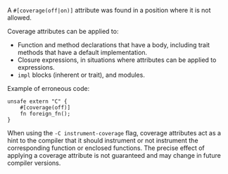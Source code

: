 A `#[coverage(off|on)]` attribute was found in a position where it is not
allowed.

Coverage attributes can be applied to:
- Function and method declarations that have a body, including trait methods
  that have a default implementation.
- Closure expressions, in situations where attributes can be applied to
  expressions.
- `impl` blocks (inherent or trait), and modules.

Example of erroneous code:

```compile_fail,E0788
unsafe extern "C" {
    #[coverage(off)]
    fn foreign_fn();
}
```

When using the `-C instrument-coverage` flag, coverage attributes act as a
hint to the compiler that it should instrument or not instrument the
corresponding function or enclosed functions. The precise effect of applying
a coverage attribute is not guaranteed and may change in future compiler
versions.
